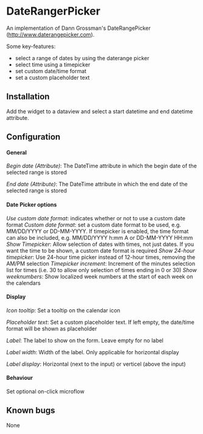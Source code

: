# DateRangerPicker
An implementation of Dann Grossman's DateRangePicker (http://www.daterangepicker.com). 

Some key-features:
- select a range of dates by using the daterange picker
- select time using a timepicker
- set custom date/time format
- set a custom placeholder text

## Installation
Add the widget to a dataview and select a start datetime and end datetime attribute.

## Configuration
  #### General
  _Begin date (Attribute)_: The DateTime attribute in which the begin date of the selected range is stored
  
  _End date (Attribute)_: The DateTime attribute in which the end date of the selected range is stored

  #### Date Picker options
  _Use custom date format_: indicates whether or not to use a custom date format
  _Custom date format_: set a custom date format to be used, e.g. MM/DD/YYYY or DD-MM-YYYY. If timepicker is enabled, the time format can also be included, e.g. MM/DD/YYYY h:mm A or DD-MM-YYYY HH:mm
  _Show Timepicker_: Allow selection of dates with times, not just dates. If you want the time to be shown, a custom date format is required
  _Show 24-hour timepicker_: Use 24-hour time picker instead of 12-hour times, removing the AM/PM selection
  _Timepicker increment_: Increment of the minutes selection list for times (i.e. 30 to allow only selection of times ending in 0 or 30)
  _Show weeknumbers_: Show localized week numbers at the start of each week on the calendars
  
  #### Display
  _Icon tooltip_: Set a tooltip on the calendar icon
  
  _Placeholder text_: Set a custom placeholder text. If left empty, the date/time format will be shown as placeholder
  
  _Label_: The label to show on the form. Leave empty for no label
  
  _Label width_: Width of the label. Only applicable for horizontal display
  
  _Label display_: Horizontal (next to the input) or verticel (above the input)
  
  #### Behaviour
  Set optional on-click microflow

## Known bugs
None
